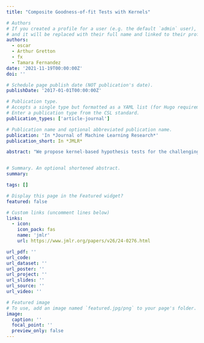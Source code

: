 ```yaml
---
title: "Composite Goodness-of-fit Tests with Kernels"

# Authors
# If you created a profile for a user (e.g. the default `admin` user), write the username (folder name) here
# and it will be replaced with their full name and linked to their profile.
authors:
  - oscar
  - Arthur Gretton
  - fx
  - Tamara Fernandez
date: '2021-11-19T00:00:00Z'
doi: ''

# Schedule page publish date (NOT publication's date).
publishDate: '2017-01-01T00:00:00Z'

# Publication type.
# Accepts a single type but formatted as a YAML list (for Hugo requirements).
# Enter a publication type from the CSL standard.
publication_types: ['article-journal']

# Publication name and optional abbreviated publication name.
publication: 'In *Journal of Machine Learning Research*'
publication_short: In *JMLR*

abstract: "We propose kernel-based hypothesis tests for the challenging composite testing problem, where we are interested in whether the data comes from any distribution in some parametric family. Our tests make use of minimum distance estimators based on kernel-based distances such as the maximum mean discrepancy. As our main result, we show that we are able to estimate the parameter and conduct our test on the same data (without data splitting), while maintaining a correct test level. We also prove that the popular wild bootstrap will lead to an overly conservative test, and show that the parametric bootstrap is consistent and can lead to significantly improved performance in practice. Our approach is illustrated on a range of problems, including testing for goodness-of-fit of a non-parametric density model, and an intractable generative model of a biological cellular network."


# Summary. An optional shortened abstract.
summary: 

tags: []

# Display this page in the Featured widget?
featured: false

# Custom links (uncomment lines below)
links:
  - icon:
    icon_pack: fas
    name: 'jmlr'
    url: https://www.jmlr.org/papers/v26/24-0276.html

url_pdf: ''
url_code: 
url_dataset: ''
url_poster: ''
url_project: ''
url_slides: ''
url_source: ''
url_video: ''

# Featured image
# To use, add an image named `featured.jpg/png` to your page's folder.
image:
  caption: ''
  focal_point: ''
  preview_only: false
---
```

